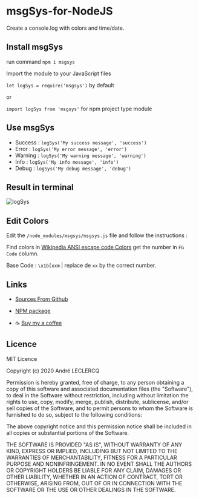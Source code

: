 # msgSys-for-NodeJS
Create a console.log with colors and time/date.

## Install msgSys
run command `npm i msgsys`

Import the module to your JavaScript files

`let logSys = require('msgsys')` by default

or

`import logSys from 'msgsys'` for npm project type module

## Use msgSys
- Success : `logSys('My success message', 'success')`
- Error : `logSys('My error message', 'error')`
- Warning : `logSys('My warning message', 'warning')`
- Info : `logSys('My info message', 'info')`
- Debug : `logSys('My debug message', 'debug')`

## Result in terminal

![logSys](https://i.imgur.com/QPR4vjH.png)

## Edit Colors
Edit the `/node_modules/msgsys/msgsys.js` file and follow the instructions :

Find colors in [Wikipedia ANSI escape code Colors](https://en.wikipedia.org/wiki/ANSI_escape_code#Colors) get the number in `FG Code` column.

Base Code : `\x1b[xxm` | replace de `xx` by the correct number.

## Links
* [Sources From Github](https://github.com/AndreLeclercq/msgSys-for-NodeJS)

* [NPM package](https://www.npmjs.com/package/msgsys)

* ☕ [Buy my a coffee](https://www.buymeacoffee.com/aleclercq)

## Licence

MIT Licence

Copyright (c) 2020 André LECLERCQ

Permission is hereby granted, free of charge, to any person obtaining a copy
of this software and associated documentation files (the "Software"), to deal
in the Software without restriction, including without limitation the rights
to use, copy, modify, merge, publish, distribute, sublicense, and/or sell
copies of the Software, and to permit persons to whom the Software is
furnished to do so, subject to the following conditions:

The above copyright notice and this permission notice shall be included in all
copies or substantial portions of the Software.

THE SOFTWARE IS PROVIDED "AS IS", WITHOUT WARRANTY OF ANY KIND, EXPRESS OR
IMPLIED, INCLUDING BUT NOT LIMITED TO THE WARRANTIES OF MERCHANTABILITY,
FITNESS FOR A PARTICULAR PURPOSE AND NONINFRINGEMENT. IN NO EVENT SHALL THE
AUTHORS OR COPYRIGHT HOLDERS BE LIABLE FOR ANY CLAIM, DAMAGES OR OTHER
LIABILITY, WHETHER IN AN ACTION OF CONTRACT, TORT OR OTHERWISE, ARISING FROM,
OUT OF OR IN CONNECTION WITH THE SOFTWARE OR THE USE OR OTHER DEALINGS IN THE
SOFTWARE.